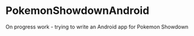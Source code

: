 PokemonShowdownAndroid
======================

On progress work - trying to write an Android app for Pokemon Showdown
